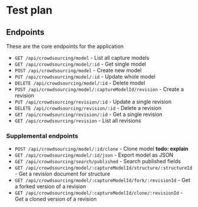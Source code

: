 # Test plan

## Endpoints
These are the core endpoints for the application

- `GET /api/crowdsourcing/model` - List all capture models
- `GET /api/crowdsourcing/model/:id` - Get single model
- `POST /api/crowdsourcing/model` - Create new model
- `PUT /api/crowdsourcing/model/:id` - Update whole model
- `DELETE /api/crowdsourcing/model/:id` - Delete model
- `POST /api/crowdsourcing/model/:captureModelId/revision` - Create a revision
- `PUT /api/crowdsourcing/revision/:id` - Update a single revision
- `DELETE /api/crowdsourcing/revision/:id` - Delete a revision
- `GET /api/crowdsourcing/revision/:id` - Get a single revision
- `GET /api/crowdsourcing/revision` - List all revisions
  

### Supplemental endpoints
- `POST /api/crowdsourcing/model/:id/clone` - Clone model **todo: explain**
- `GET /api/crowdsourcing/model/:id/json` - Export model as JSON
- `GET /api/crowdsourcing/search/published` - Search published fields
- `GET /api/crowdsourcing/model/:captureModelId/structure/:structureId` - Get a revision document for structure
- `GET /api/crowdsourcing/model/:captureModelId/fork/:revisionId` - Get a forked version of a revision
- `GET /api/crowdsourcing/model/:captureModelId/clone/:revisionId` - Get a cloned version of a revision

